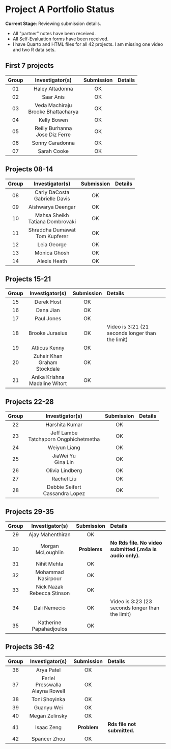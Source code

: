 # Project A Portfolio Status

**Current Stage**: Reviewing submission details.

- All "partner" notes have been received.
- All Self-Evaluation forms have been received.
- I have Quarto and HTML files for all 42 projects. I am missing one video and two R data sets.

## First 7 projects

Group | Investigator(s) | Submission | Details
:---: | :----------------: | :-------: | :---------------------------------------------------
01 | Haley Altadonna | OK | 
02 | Saar Anis | OK
03 | Veda Machiraju <br /> Brooke Bhattacharya | OK
04 | Kelly Bowen | OK
05 | Reilly Burhanna <br /> Jose Diz Ferre | OK
06 | Sonny Caradonna | OK
07 | Sarah Cooke | OK

## Projects 08-14

Group | Investigator(s) | Submission | Details
:---: | :----------------: | :-------: | :---------------------------------------------------
08 | Carly DaCosta <br /> Gabrielle Davis | OK
09 | Aishwarya Deengar | OK
10 | Mahsa Sheikh <br /> Tatiana Dombrovaki | OK
11 | Shraddha Dumawat <br /> Tom Kupferer | OK
12 | Leia George | OK
13 | Monica Ghosh | OK
14 | Alexis Heath | OK

## Projects 15-21

Group | Investigator(s) | Submission | Details
:---: | :----------------: | :-------: | :---------------------------------------------------
15 | Derek Host | OK
16 | Dana Jian | OK
17 | Paul Jones | OK
18 | Brooke Jurasius | OK | Video is 3:21 (21 seconds longer than the limit)
19 | Atticus Kenny | OK
20 | Zuhair Khan <br /> Graham Stockdale | OK
21 | Anika Krishna <br /> Madaline Witort | OK

## Projects 22-28

Group | Investigator(s) | Submission | Details
:---: | :----------------: | :-------: | :---------------------------------------------------
22 | Harshita Kumar | OK
23 | Jeff Lambe <br /> Tatchaporn Ongphichetmetha | OK
24 | Weiyun Liang | OK
25 | JiaWei Yu <br /> Gina Lin | OK
26 | Olivia Lindberg | OK
27 | Rachel Liu | OK
28 | Debbie Seifert <br /> Cassandra Lopez | OK

## Projects 29-35

Group | Investigator(s) | Submission | Details
:---: | :----------------: | :-------: | :---------------------------------------------------
29 | Ajay Mahenthiran | OK
30 | Morgan McLoughlin | **Problems** | **No Rds file. No video submitted (.m4a is audio only).**
31 | Nihit Mehta | OK
32 | Mohammad Nasirpour | OK
33 | Nick Nazak <br /> Rebecca Stinson | OK
34 | Dali Nemecio | OK | Video is 3:23 (23 seconds longer than the limit)
35 | Katherine Papahadjoulos | OK

## Projects 36-42

Group | Investigator(s) | Submission | Details
:---: | :----------------: | :-------: | :---------------------------------------------------
36 | Arya Patel | OK
37 | Feriel Presswalla <br /> Alayna Rowell | OK
38 | Toni Shoyinka | OK
39 | Guanyu Wei | OK
40 | Megan Zelinsky | OK
41 | Isaac Zeng | **Problem** | **Rds file not submitted.** 
42 | Spancer Zhou | OK
